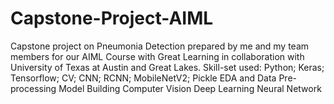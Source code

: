 # Capstone-Project-AIML
Capstone project on Pneumonia Detection prepared by me and my team members for our AIML Course with Great Learning in collaboration with University of Texas at Austin and Great Lakes.
Skill-set used:
Python; Keras; Tensorflow; CV; CNN; RCNN; MobileNetV2; Pickle
EDA and Data Pre-processing
Model Building
Computer Vision
Deep Learning
Neural Network
